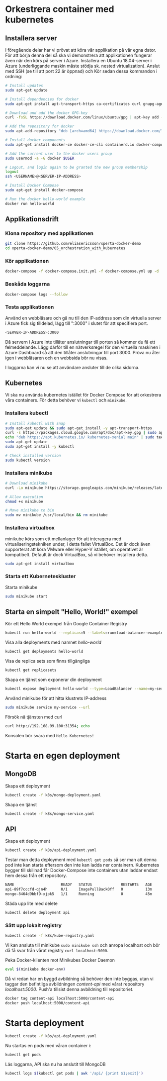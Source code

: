 # Orkestrera container med kubernetes
## Installera server
I föregående delar har vi prövat att köra vår applikation på vår egna dator. För att börja denna del så ska vi demonstrera att applikationen fungerar även när den körs på server i Azure. Installera en Ubuntu 18.04-server i Azure (underliggande maskin måste stödja sk. nested virtualization). Anslut med SSH (se till att port 22 är öppnad) och Kör sedan dessa kommandon i ordning:

```bash
# Install updates
sudo apt-get update

# Install dependencies for docker
sudo apt-get install apt-transport-https ca-certificates curl gnupg-agent software-properties-common

# Download and add the docker GPG-key
curl -fsSL https://download.docker.com/linux/ubuntu/gpg | apt-key add -

# Add the repository for docker
sudo apt-add-repository "deb [arch=amd64] https://download.docker.com/linux/ubuntu $(lsb_release -cs) stable"

# Install docker components
sudo apt-get install docker-ce docker-ce-cli containerd.io docker-compose

# Add the current user to the docker users group
sudo usermod -a -G docker $USER

# Logout, and login again to be granted the new group membership
logout
ssh <USERNAME>@<SERVER-IP-ADDRESS>

# Install Docker Compose
sudo apt-get install docker-compose

# Run the docker hello-world example
docker run hello-world
```
## Applikationsdrift
### Klona repository med applikationen

```bash
git clone https://github.com/eliasericsson/xperta-docker-demo
cd xperta-docker-demo/05_orchestration_with_kubernetes
```

### Kör applikationen
```bash
docker-compose -f docker-compose.init.yml -f docker-compose.yml up -d
```

### Beskåda loggarna
```bash
docker-compose logs --follow
```

### Testa applikationen
Använd en webbläsare och gå nu till den IP-address som din virtuella server i Azure fick sig tilldelad, lägg till ":3000" i slutet för att specifiera port.
```bash
<SERVER-IP-ADDRESS>:3000
```
Då servern i Azure inte tillåter anslutningar till porten så kommer du få ett felmeddelande. Lägg därför till en nätverksregel för den virtuella maskinen i Azure Dashboard så att den tillåter anslutningar till port 3000. Pröva nu åter igen i webbläsaren och en webbsida bör nu visas.

I loggarna kan vi nu se att användare ansluter till de olika sidorna.

## Kubernetes
Vi ska nu använda kubernetes istället för Docker Compose för att orkestrera våra containers. För detta behöver vi `kubectl` och `minikube`.
### Installera kubectl
```bash
# Install kubectl with snap
sudo apt-get update && sudo apt-get install -y apt-transport-https
curl -s https://packages.cloud.google.com/apt/doc/apt-key.gpg | sudo apt-key add -
echo "deb https://apt.kubernetes.io/ kubernetes-xenial main" | sudo tee -a /etc/apt/sources.list.d/kubernetes.list
sudo apt-get update
sudo apt-get install -y kubectl

# Check installed version
sudo kubectl version
```
### Installera minikube

```bash
# Download minikube
curl -Lo minikube https://storage.googleapis.com/minikube/releases/latest/minikube-linux-amd64

# Allow execution
chmod +x minikube

# Move minikube to bin
sudo mv minikube /usr/local/bin && rm minikube
```

### Installera virtualbox
minikube körs som ett mellanlager för att interagera med virtualiseringstekniken under, i detta fallet VirtualBox. Det är dock även supporterat att köra VMware eller Hyper-V istället, om operativet är kompatibelt. Default är dock VirtualBox, så vi behöver installera detta.
```bash
sudo apt-get install virtualbox
```

### Starta ett Kuberneteskluster
Starta minikube
```bash
sudo minikube start
```

## Starta en simpelt "Hello, World!" exempel
Kör ett Hello World exempel från Google Container Registry
```bash
kubectl run hello-world --replicas=5 --labels=run=load-balancer-example --image=gcr.io/google-samples/node-hello:1.0  --port=8080
```

Visa alla deployments med namnet *hello-world*
```bash
kubectl get deployments hello-world
```

Visa de replica sets som finns tillgängliga
```bash
kubectl get replicasets
```

Skapa en tjänst som exponerar din deployment
```bash
kubectl expose deployment hello-world --type=LoadBalancer --name=my-service
```

Använd minikube för att hitta klustrets IP-address
```bash
sudo minikube service my-service --url
```

Försök nå tjänsten med curl
```bash
curl http://192.168.99.100:31354; echo
```
Konsolen bör svara med `Hello Kubernetes!`

# Starta en egen deployment

## MongoDB
Skapa ett deployment
```bash
kubectl create -f k8s/mongo-deployment.yaml
```

Skapa en tjänst
```bash
kubectl create -f k8s/mongo-service.yaml
```
## API
Skapa ett deployment
```bash
kubectl create -f k8s/api-deployment.yaml
```

Testar man detta deployment med `kubectl get pods` så ser man att denna pod inte kan starta eftersom den inte kan ladda ner containern. Kubernetes bygger till skillnad får Docker-Compose inte containers utan laddar endast hem dessa från ett repository.
```bash
NAME                     READY   STATUS             RESTARTS   AGE
api-89f7cccfd-qjn4h      0/1     ImagePullBackOff   0          13m
mongo-8464d9bbf9-xjpk5   1/1     Running            0          45m
```

Städa upp lite med delete
```bash
kubectl delete deployment api
```

### Sätt upp lokalt registry
```bash
kubectl create -f k8s/kube-registry.yaml
```
Vi kan ansluta till minikube `sudo minikube ssh` och anropa localhost och bör då få svar från vårat registry `curl localhost:5000`.

Peka Docker-klienten mot Minikubes Docker Daemon
```bash
eval $(minikube docker-env)
```

Då vi redan har en byggd avbildning så behöver den inte byggas, utan vi taggar den befintliga avbildningen *content-api* med vårat repository *localhost:5000*. Push'a tillsist denna avbildning till repositoriet.
```bash
docker tag content-api localhost:5000/content-api
docker push localhost:5000/content-api
```

# Starta deployment
```bash
kubectl create -f k8s/api-deployment.yaml
```

Nu startas en pods med våran container i: 
```bash
kubectl get pods
```

Läs loggarna, API ska nu ha anslutit till MongoDB
```bash
kubectl logs $(kubectl get pods | awk '/api/ {print $1;exit}')
```
